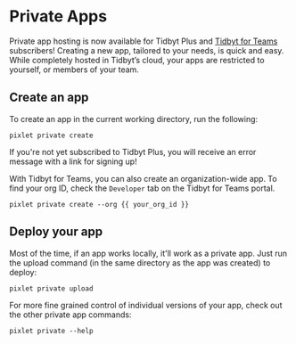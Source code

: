 # Private Apps

Private app hosting is now available for Tidbyt Plus and [Tidbyt for Teams](https://discuss.tidbyt.com/t/introducing-tidbyt-for-teams/5391) subscribers! Creating a new app, tailored to your needs, is quick and easy. While completely hosted in Tidbyt’s cloud, your apps are restricted to yourself, or members of your team.

## Create an app
To create an app in the current working directory, run the following:

```
pixlet private create
```

If you're not yet subscribed to Tidbyt Plus, you will receive an error message with a link for signing up!

With Tidbyt for Teams, you can also create an organization-wide app. To find your org ID, check the `Developer` tab on the Tidbyt for Teams portal.

```
pixlet private create --org {{ your_org_id }}
```

## Deploy your app

Most of the time, if an app works locally, it'll work as a private app. Just run the upload command (in the same directory as the app was created) to deploy:

```
pixlet private upload
```

For more fine grained control of individual versions of your app, check out the other private app commands:

```
pixlet private --help
```
